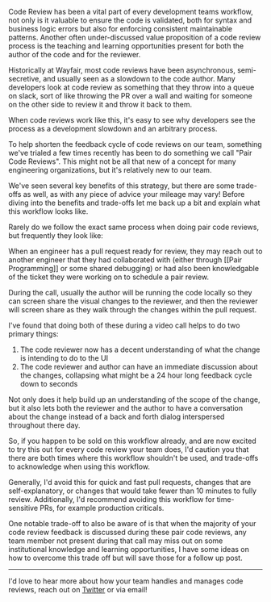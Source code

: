 Code Review has been a vital part of every development teams workflow, not only
is it valuable to ensure the code is validated, both for syntax and business
logic errors but also for enforcing consistent maintainable patterns. Another
often under-discussed value proposition of a code review process is the teaching
and learning opportunities present for both the author of the code and for the
reviewer.

Historically at Wayfair, most code reviews have been asynchronous,
semi-secretive, and usually seen as a slowdown to the code author. Many
developers look at code review as something that they throw into a queue on
slack, sort of like throwing the PR over a wall and waiting for someone on the
other side to review it and throw it back to them.

When code reviews work like this, it's easy to see why developers see the
process as a development slowdown and an arbitrary process.

To help shorten the feedback cycle of code reviews on our team, something we've
trialed a few times recently has been to do something we call "Pair Code
Reviews". This might not be all that new of a concept for many engineering
organizations, but it's relatively new to our team.

We've seen several key benefits of this strategy, but there are some trade-offs
as well, as with any piece of advice your mileage may vary! Before diving into
the benefits and trade-offs let me back up a bit and explain what this workflow
looks like.

Rarely do we follow the exact same process when doing pair code reviews, but
frequently they look like:

When an engineer has a pull request ready for review, they may reach out to
another engineer that they had collaborated with (either through
[[Pair Programming]] or some shared debugging) or had also been knowledgable of
the ticket they were working on to schedule a pair review.

During the call, usually the author will be running the code locally so they can
screen share the visual changes to the reviewer, and then the reviewer will
screen share as they walk through the changes within the pull request.

I've found that doing both of these during a video call helps to do two primary
things:

1. The code reviewer now has a decent understanding of what the change is
   intending to do to the UI
2. The code reviewer and author can have an immediate discussion about the
   changes, collapsing what might be a 24 hour long feedback cycle down to
   seconds

Not only does it help build up an understanding of the scope of the change, but
it also lets both the reviewer and the author to have a conversation about the
change instead of a back and forth dialog interspersed throughout there day.

So, if you happen to be sold on this workflow already, and are now excited to
try this out for every code review your team does, I'd caution you that there
are both times where this workflow shouldn't be used, and trade-offs to
acknowledge when using this workflow.

Generally, I'd avoid this for quick and fast pull requests, changes that are
self-explanatory, or changes that would take fewer than 10 minutes to fully
review. Additionally, I'd recommend avoiding this workflow for time-sensitive
PRs, for example production criticals.

One notable trade-off to also be aware of is that when the majority of your code
review feedback is discussed during these pair code reviews, any team member not
present during that call may miss out on some institutional knowledge and
learning opportunities, I have some ideas on how to overcome this trade off but
will save those for a follow up post.

<Spacer />

---

<!-- prettier-ignore -->
I'd love to hear more about how your team handles and manages code reviews,
reach out on [Twitter](https://twitter.com/immatthamlin) or via <ExternalLink href="mailto:matthewjameshamlin@gmail.com?subject=Code Reviews">email</ExternalLink>!
